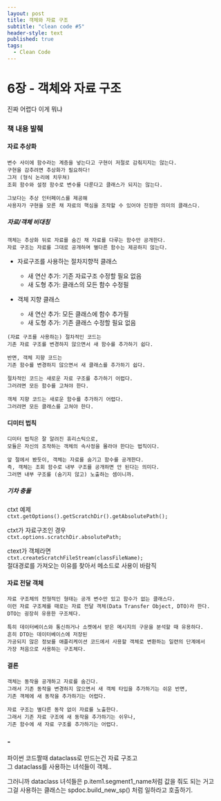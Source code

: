 ```yaml
---
layout: post
title: 객체와 자료 구조 
subtitle: "clean code #5"
header-style: text
published: true
tags:
  - Clean Code
---
```

  
# 6장 - 객체와 자료 구조   
  
진짜 어렵다 이게 뭐냐   
  
### 책 내용 발췌   
  
#### 자료 추상화  
```  
변수 사이에 함수라는 계층을 넣는다고 구현이 저절로 감춰지지는 않는다.   
구현을 감추려면 추상화가 필요하다!   
그저 (형식 논리에 치우쳐) 
조회 함수와 설정 함수로 변수를 다룬다고 클래스가 되지는 않는다.   

그보다는 추상 인터페이스를 제공해   
사용자가 구현을 모른 채 자료의 핵심을 조작할 수 있어야 진정한 의미의 클래스다.   
```  
  
##### 자료/객체 비대칭  
```  
객체는 추상화 뒤로 자료를 숨긴 채 자료를 다루는 함수만 공개한다.   
자료 구조는 자료를 그대로 공개하며 별다른 함수는 제공하지 않는다.   
```  
  
- 자료구조를 사용하는 절차지향적 클래스  
  - 새 연산 추가: 기존 자료구조 수정할 필요 없음  
  - 새 도형 추가: 클래스의 모든 함수 수정필  
  
- 객체 지향 클래스  
  - 새 연산 추가: 모든 클래스에 함수 추가필  
  - 새 도형 추가: 기존 클래스 수정할 필요 없음   
  
```  
(자료 구조를 사용하는) 절차적인 코드는   
기존 자료 구조를 변경하지 않으면서 새 함수를 추가하기 쉽다.   
  
반면, 객체 지향 코드는   
기존 함수를 변경하지 않으면서 새 클래스를 추가하기 쉽다.   
```  
```  
절차적인 코드는 새로운 자료 구조를 추가하기 어렵다.   
그러려면 모든 함수를 고쳐야 한다.   
  
객체 지향 코드는 새로운 함수를 추가하기 어렵다.   
그러려면 모든 클래스를 고쳐야 한다.   
```  
  
#### 디미터 법칙  
  
```  
디미터 법칙은 잘 알려진 휴리스틱으로,   
모듈은 자신의 조작하는 객체의 속사정을 몰라야 한다는 법칙이다.   
  
앞 절에서 봤듯이, 객체는 자료를 숨기고 함수를 공개한다.   
즉, 객체는 조회 함수로 내부 구조를 공개하면 안 된다는 의미다.   
그러면 내부 구조를 (숨기지 않고) 노출하는 셈이니까.   
```  
##### 기차 충돌   
ctxt 예제  
`ctxt.getOptions().getScratchDir().getAbsolutePath();`  
  
ctxt가 자료구조인 경우  
`ctxt.options.scratchDir.absolutePath;`  
  
ctext가 객체라면  
`ctxt.createScratchFileStream(classFileName);`  
절대경로를 가져오는 이유를 찾아서 메소드로 사용이 바람직  
  
#### 자료 전달 객체  
```  
자료 구조체의 전형적인 형태는 공개 변수만 있고 함수가 없는 클래스다.   
이런 자료 구조체를 때로는 자료 전달 객체(Data Transfer Object, DTO)라 한다.   
DTO는 굉장히 유용한 구조체다.   
  
특히 데이터베이스와 통신하거나 소켓에서 받은 메시지의 구문을 분석할 때 유용하다.   
흔히 DTO는 데이터베이스에 저장된   
가공되지 않은 정보를 애플리케이션 코드에서 사용할 객체로 변환하는 일련의 단계에서   
가장 처음으로 사용하는 구조체다.   
```  
  
#### 결론  
```  
객체는 동작을 공개하고 자료를 숨긴다.   
그래서 기존 동작을 변경하지 않으면서 새 객체 타입을 추가하기는 쉬운 반면,   
기존 객체에 새 동작을 추가하기는 어렵다.   
  
자료 구조는 별다른 동작 없이 자료를 노출한다.   
그래서 기존 자료 구조에 새 동작을 추가하기는 쉬우나,   
기존 함수에 새 자료 구조를 추가하기는 어렵다.   
```  
  
### -  
  
파이썬 코드짤때 dataclass로 만드는건 자료 구조고   
그 dataclass를 사용하는 녀석들이 객체..  
  
그러니까 dataclass 녀석들은 p.item1.segment1_name처럼 값을 줘도 되는 거고  
그걸 사용하는 클래스는 spdoc.build_new_sp() 처럼 일하라고 호출하기.   
  
  